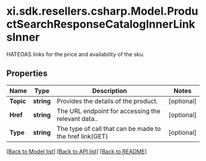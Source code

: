 # xi.sdk.resellers.csharp.Model.ProductSearchResponseCatalogInnerLinksInner
HATEOAS links for the price and availability of the sku.

## Properties

Name | Type | Description | Notes
------------ | ------------- | ------------- | -------------
**Topic** | **string** | Provides the details of the product. | [optional] 
**Href** | **string** | The URL endpoint for accessing the relevant data.. | [optional] 
**Type** | **string** | The type of call that can be made to the href link(GET) | [optional] 

[[Back to Model list]](../README.md#documentation-for-models) [[Back to API list]](../README.md#documentation-for-api-endpoints) [[Back to README]](../README.md)

